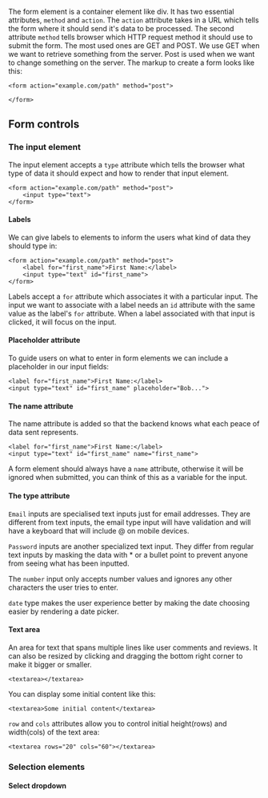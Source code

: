 The form element is a container element like div. It has two essential attributes, `method` and `action`. The `action` attribute takes in a URL which tells the form where it should send it's data to be processed. The second attribute `method` tells browser which HTTP request method it should use to submit the form. The most used ones are GET and POST. We use GET when we want to retrieve something from the server. Post is used when we want to change something on the server.
The markup to create a form looks like this:

```
<form action="example.com/path" method="post">

</form>
```

## Form controls

### The input element

The input element accepts a `type` attribute which tells the browser what type of data it should expect and how to render that input element.

```
<form action="example.com/path" method="post">
	<input type="text">
</form>
```

#### Labels

We can give labels to elements to inform the users what kind of data they should type in:

```
<form action="example.com/path" method="post">
	<label for="first_name">First Name:</label>
	<input type="text" id="first_name">
</form>
```

Labels accept a `for` attribute which associates it with a particular input. The input we want to associate with a label needs an `id` attribute with the same value as the label's `for` attribute. When a label associated with that input is clicked, it will focus on the input.

#### Placeholder attribute

To guide users on what to enter in form elements we can include a placeholder in our input fields:

```
<label for="first_name">First Name:</label>
<input type="text" id="first_name" placeholder="Bob...">
```

#### The name attribute

The name attribute is added so that the backend knows what each peace of data sent represents. 

```
<label for="first_name">First Name:</label>
<input type="text" id="first_name" name="first_name"> 
```

A form element should always have a `name` attribute, otherwise it will be ignored when submitted, you can think of this as a variable for the input.

#### The type attribute

`Email` inputs are specialised text inputs just for email addresses. They are different from text inputs, the email type input will have validation and will have a keyboard that will include @ on mobile devices.

`Password` inputs are another specialized text input. They differ from regular text inputs by masking the data with * or a bullet point to prevent anyone from seeing what has been inputted.

The `number` input only accepts number values and ignores any other characters the user tries to enter.

`date` type makes the user experience better by making the date choosing easier by rendering a date picker.

#### Text area

An area for text that spans multiple lines like user comments and reviews. It can also be resized by clicking and dragging the bottom right corner to make it bigger or smaller.

```
<textarea></textarea>
```

You can display some initial content like this:

```
<textarea>Some initial content</textarea>
```

`row` and `cols` attributes allow you to control initial height(rows) and width(cols) of the text area:

```
<textarea rows="20" cols="60"></textarea>
```

### Selection elements

#### Select dropdown